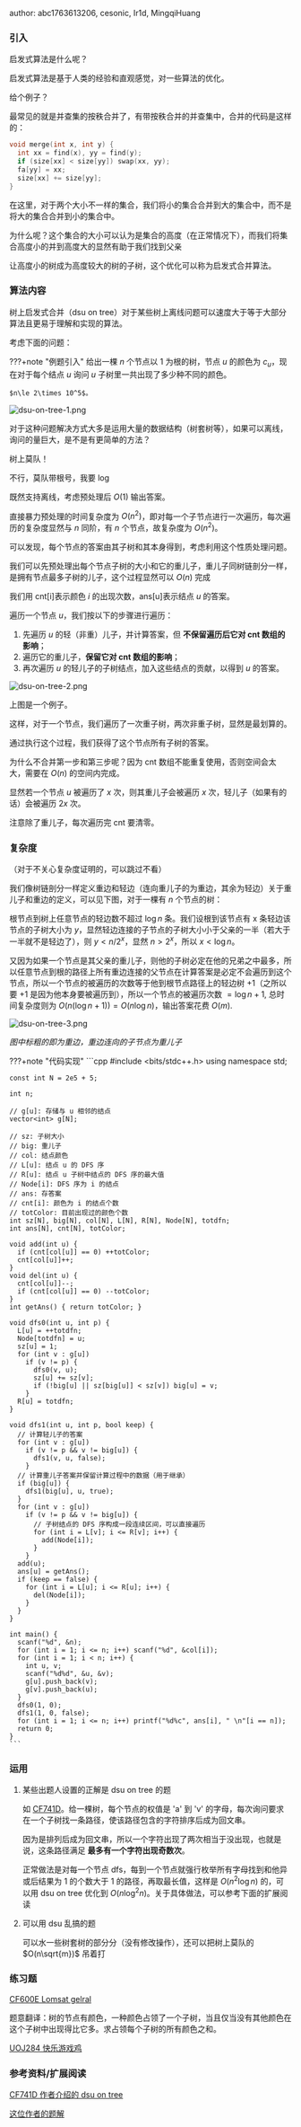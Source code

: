 author: abc1763613206, cesonic, Ir1d, MingqiHuang

### 引入

启发式算法是什么呢？

启发式算法是基于人类的经验和直观感觉，对一些算法的优化。

给个例子？

最常见的就是并查集的按秩合并了，有带按秩合并的并查集中，合并的代码是这样的：

```cpp
void merge(int x, int y) {
  int xx = find(x), yy = find(y);
  if (size[xx] < size[yy]) swap(xx, yy);
  fa[yy] = xx;
  size[xx] += size[yy];
}
```

在这里，对于两个大小不一样的集合，我们将小的集合合并到大的集合中，而不是将大的集合合并到小的集合中。

为什么呢？这个集合的大小可以认为是集合的高度（在正常情况下），而我们将集合高度小的并到高度大的显然有助于我们找到父亲

让高度小的树成为高度较大的树的子树，这个优化可以称为启发式合并算法。

### 算法内容

树上启发式合并（dsu on tree）对于某些树上离线问题可以速度大于等于大部分算法且更易于理解和实现的算法。

考虑下面的问题：

???+note "例题引入"
    给出一棵 $n$ 个节点以 $1$ 为根的树，节点 $u$ 的颜色为 $c_u$，现在对于每个结点 $u$ 询问 $u$ 子树里一共出现了多少种不同的颜色。
    
    $n\le 2\times 10^5$。

![dsu-on-tree-1.png](./images/dsu-on-tree-1.svg)

对于这种问题解决方式大多是运用大量的数据结构（树套树等），如果可以离线，询问的量巨大，是不是有更简单的方法？

树上莫队！

不行，莫队带根号，我要 log

既然支持离线，考虑预处理后 $O(1)$ 输出答案。

直接暴力预处理的时间复杂度为 $O(n^2)$，即对每一个子节点进行一次遍历，每次遍历的复杂度显然与 $n$ 同阶，有 $n$ 个节点，故复杂度为 $O(n^2)$。

可以发现，每个节点的答案由其子树和其本身得到，考虑利用这个性质处理问题。

我们可以先预处理出每个节点子树的大小和它的重儿子，重儿子同树链剖分一样，是拥有节点最多子树的儿子，这个过程显然可以 $O(n)$ 完成

我们用 cnt[i]表示颜色 $i$ 的出现次数，ans[u]表示结点 $u$ 的答案。

遍历一个节点 $u$，我们按以下的步骤进行遍历：

1. 先遍历 $u$ 的轻（非重）儿子，并计算答案，但 **不保留遍历后它对 cnt 数组的影响**；
2. 遍历它的重儿子，**保留它对 cnt 数组的影响**；
3. 再次遍历 $u$ 的轻儿子的子树结点，加入这些结点的贡献，以得到 $u$ 的答案。

![dsu-on-tree-2.png](./images/dsu-on-tree-2.svg)

上图是一个例子。

这样，对于一个节点，我们遍历了一次重子树，两次非重子树，显然是最划算的。

通过执行这个过程，我们获得了这个节点所有子树的答案。

为什么不合并第一步和第三步呢？因为 cnt 数组不能重复使用，否则空间会太大，需要在 $O(n)$ 的空间内完成。

显然若一个节点 $u$ 被遍历了 $x$ 次，则其重儿子会被遍历 $x$ 次，轻儿子（如果有的话）会被遍历 $2x$ 次。

注意除了重儿子，每次遍历完 cnt 要清零。

### 复杂度

（对于不关心复杂度证明的，可以跳过不看）

我们像树链剖分一样定义重边和轻边（连向重儿子的为重边，其余为轻边）关于重儿子和重边的定义，可以见下图，对于一棵有 $n$ 个节点的树：

根节点到树上任意节点的轻边数不超过 $\log n$ 条。我们设根到该节点有 x 条轻边该节点的子树大小为 $y$，显然轻边连接的子节点的子树大小小于父亲的一半（若大于一半就不是轻边了），则 $y<n/2^x$，显然 $n>2^x$，所以 $x<\log n$。

又因为如果一个节点是其父亲的重儿子，则他的子树必定在他的兄弟之中最多，所以任意节点到根的路径上所有重边连接的父节点在计算答案是必定不会遍历到这个节点，所以一个节点的被遍历的次数等于他到根节点路径上的轻边树 $+1$（之所以要 $+1$ 是因为他本身要被遍历到），所以一个节点的被遍历次数 $=\log n+1$, 总时间复杂度则为 $O(n(\log n+1))=O(n\log n)$，输出答案花费 $O(m)$.

![dsu-on-tree-3.png](./images/dsu-on-tree-3.svg)

*图中标粗的即为重边，重边连向的子节点为重儿子*

???+note "代码实现"
    ```cpp
    #include <bits/stdc++.h>
    using namespace std;
    
    const int N = 2e5 + 5;
    
    int n;
    
    // g[u]: 存储与 u 相邻的结点
    vector<int> g[N];
    
    // sz: 子树大小
    // big: 重儿子
    // col: 结点颜色
    // L[u]: 结点 u 的 DFS 序
    // R[u]: 结点 u 子树中结点的 DFS 序的最大值
    // Node[i]: DFS 序为 i 的结点
    // ans: 存答案
    // cnt[i]: 颜色为 i 的结点个数
    // totColor: 目前出现过的颜色个数
    int sz[N], big[N], col[N], L[N], R[N], Node[N], totdfn;
    int ans[N], cnt[N], totColor;
    
    void add(int u) {
      if (cnt[col[u]] == 0) ++totColor;
      cnt[col[u]]++;
    }
    void del(int u) {
      cnt[col[u]]--;
      if (cnt[col[u]] == 0) --totColor;
    }
    int getAns() { return totColor; }
    
    void dfs0(int u, int p) {
      L[u] = ++totdfn;
      Node[totdfn] = u;
      sz[u] = 1;
      for (int v : g[u])
        if (v != p) {
          dfs0(v, u);
          sz[u] += sz[v];
          if (!big[u] || sz[big[u]] < sz[v]) big[u] = v;
        }
      R[u] = totdfn;
    }
    
    void dfs1(int u, int p, bool keep) {
      // 计算轻儿子的答案
      for (int v : g[u])
        if (v != p && v != big[u]) {
          dfs1(v, u, false);
        }
      // 计算重儿子答案并保留计算过程中的数据（用于继承）
      if (big[u]) {
        dfs1(big[u], u, true);
      }
      for (int v : g[u])
        if (v != p && v != big[u]) {
          // 子树结点的 DFS 序构成一段连续区间，可以直接遍历
          for (int i = L[v]; i <= R[v]; i++) {
            add(Node[i]);
          }
        }
      add(u);
      ans[u] = getAns();
      if (keep == false) {
        for (int i = L[u]; i <= R[u]; i++) {
          del(Node[i]);
        }
      }
    }
    
    int main() {
      scanf("%d", &n);
      for (int i = 1; i <= n; i++) scanf("%d", &col[i]);
      for (int i = 1; i < n; i++) {
        int u, v;
        scanf("%d%d", &u, &v);
        g[u].push_back(v);
        g[v].push_back(u);
      }
      dfs0(1, 0);
      dfs1(1, 0, false);
      for (int i = 1; i <= n; i++) printf("%d%c", ans[i], " \n"[i == n]);
      return 0;
    }
    ```

### 运用

1.  某些出题人设置的正解是 dsu on tree 的题

    如 [CF741D](http://codeforces.com/problemset/problem/741/D)。给一棵树，每个节点的权值是 'a' 到 'v' 的字母，每次询问要求在一个子树找一条路径，使该路径包含的字符排序后成为回文串。

    因为是排列后成为回文串，所以一个字符出现了两次相当于没出现，也就是说，这条路径满足 **最多有一个字符出现奇数次**。

    正常做法是对每一个节点 dfs，每到一个节点就强行枚举所有字母找到和他异或后结果为 1 的个数大于 1 的路径，再取最长值，这样是 $O(n^2\log n)$ 的，可以用 dsu on tree 优化到 $O(n\log^2n)$。关于具体做法，可以参考下面的扩展阅读

2.  可以用 dsu 乱搞的题

    可以水一些树套树的部分分（没有修改操作），还可以把树上莫队的 $O(n\sqrt{m})$ 吊着打

### 练习题

[CF600E Lomsat gelral](http://codeforces.com/problemset/problem/600/E)

题意翻译：树的节点有颜色，一种颜色占领了一个子树，当且仅当没有其他颜色在这个子树中出现得比它多。求占领每个子树的所有颜色之和。

[UOJ284 快乐游戏鸡](https://uoj.ac/problem/284)

### 参考资料/扩展阅读

[CF741D 作者介绍的 dsu on tree](http://codeforces.com/blog/entry/44351)

[这位作者的题解](http://codeforces.com/blog/entry/48871)
